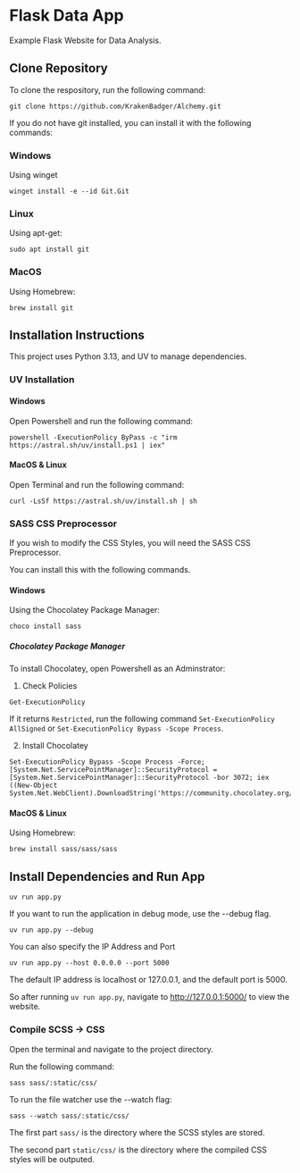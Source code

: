 # Flask Data App

Example Flask Website for Data Analysis.

## Clone Repository

To clone the respository, run the following command:

```
git clone https://github.com/KrakenBadger/Alchemy.git
```

If you do not have git installed, you can install it with the following commands:

### Windows

Using winget

```
winget install -e --id Git.Git
```

### Linux

Using apt-get:

```
sudo apt install git
```

### MacOS 

Using Homebrew:

```
brew install git
```

## Installation Instructions

This project uses Python 3.13, and UV to manage dependencies.

### UV Installation

#### Windows

Open Powershell and run the following command:

```
powershell -ExecutionPolicy ByPass -c "irm https://astral.sh/uv/install.ps1 | iex"
```

#### MacOS & Linux

Open Terminal and run the following command:

```
curl -LsSf https://astral.sh/uv/install.sh | sh
```




### SASS CSS Preprocessor

If you wish to modify the CSS Styles, you will need the SASS CSS Preprocessor.

You can install this with the following commands.

#### Windows

Using the Chocolatey Package Manager:

```
choco install sass
```

##### Chocolatey Package Manager

To install Chocolatey, open Powershell as an Adminstrator:

1. Check Policies

```
Get-ExecutionPolicy
```

If it returns `Restricted`, run the following command `Set-ExecutionPolicy AllSigned` or `Set-ExecutionPolicy Bypass -Scope Process`.

2. Install Chocolatey

```
Set-ExecutionPolicy Bypass -Scope Process -Force; [System.Net.ServicePointManager]::SecurityProtocol = [System.Net.ServicePointManager]::SecurityProtocol -bor 3072; iex ((New-Object System.Net.WebClient).DownloadString('https://community.chocolatey.org/install.ps1'))
```

#### MacOS & Linux

Using Homebrew:

```
brew install sass/sass/sass
```



## Install Dependencies and Run App

```
uv run app.py
```

If you want to run the application in debug mode, use the --debug flag.

```
uv run app.py --debug
```

You can also specify the IP Address and Port

```
uv run app.py --host 0.0.0.0 --port 5000
```

The default IP address is localhost or 127.0.0.1, and the default port is 5000.

So after running `uv run app.py`, navigate to http://127.0.0.1:5000/ to view the website.


### Compile SCSS -> CSS

Open the terminal and navigate to the project directory.

Run the following command:

```
sass sass/:static/css/
```

To run the file watcher use the --watch flag:

```
sass --watch sass/:static/css/
```

The first part `sass/` is the directory where the SCSS styles are stored.

The second part `static/css/` is the directory where the compiled CSS styles will be outputed.
